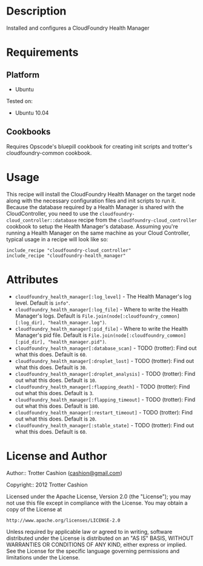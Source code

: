 Description
===========

Installed and configures a CloudFoundry Health Manager

Requirements
============

Platform
--------

* Ubuntu

Tested on:

* Ubuntu 10.04

Cookbooks
---------

Requires Opscode's bluepill cookbook for creating init scripts and
trotter's cloudfoundry-common cookbook.

Usage
=====

This recipe will install the CloudFoundry Health Manager on the target
node along with the necessary configuration files and init scripts to
run it. Because the database required by a Health Manager is shared with
the CloudController, you need to use the
`cloudfoundry-cloud_controller::database` recipe from the
`cloudfoundry-cloud_controller` cookbook to setup the Health Manager's
database. Assuming you're running a Health Manager on the same machine
as your Cloud Controller, typical usage in a recipe will look like so:

    include_recipe "cloudfoundry-cloud_controller"
    include_recipe "cloudfoundry-health_manager"

Attributes
==========

* `cloudfoundry_health_manager[:log_level]` - The Health Manager's log level. Default is `info"`.
* `cloudfoundry_health_manager[:log_file]` - Where to write the Health Manager's logs. Default is `File.join(node[:cloudfoundry_common][:log_dir], "health_manager.log")`.
* `cloudfoundry_health_manager[:pid_file]` - Where to write the Health Manager's pid file. Default is `File.join(node[:cloudfoundry_common][:pid_dir], "health_manager.pid")`.
* `cloudfoundry_health_manager[:database_scan]` - TODO (trotter): Find out what this does. Default is `60`.
* `cloudfoundry_health_manager[:droplet_lost]` - TODO (trotter): Find out what this does. Default is `30`.
* `cloudfoundry_health_manager[:droplet_analysis]` - TODO (trotter): Find out what this does. Default is `10`.
* `cloudfoundry_health_manager[:flapping_death]` - TODO (trotter): Find out what this does. Default is `3`.
* `cloudfoundry_health_manager[:flapping_timeout]` - TODO (trotter): Find out what this does. Default is `180`.
* `cloudfoundry_health_manager[:restart_timeout]` - TODO (trotter): Find out what this does. Default is `20`.
* `cloudfoundry_health_manager[:stable_state]` - TODO (trotter): Find out what this does. Default is `60`.

License and Author
==================

Author:: Trotter Cashion (<cashion@gmail.com>)

Copyright:: 2012 Trotter Cashion

Licensed under the Apache License, Version 2.0 (the "License");
you may not use this file except in compliance with the License.
You may obtain a copy of the License at

    http://www.apache.org/licenses/LICENSE-2.0

Unless required by applicable law or agreed to in writing, software
distributed under the License is distributed on an "AS IS" BASIS,
WITHOUT WARRANTIES OR CONDITIONS OF ANY KIND, either express or implied.
See the License for the specific language governing permissions and
limitations under the License.
